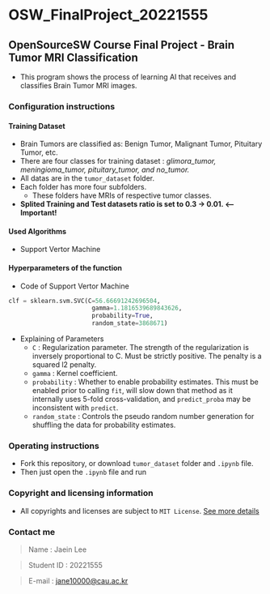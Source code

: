 # OSW_FinalProject_20221555
## OpenSourceSW Course Final Project - Brain Tumor MRI Classification
* This program shows the process of learning AI that receives and classifies Brain Tumor MRI images.
### Configuration instructions
#### Training Dataset
* Brain Tumors are classified as: Benign Tumor, Malignant Tumor, Pituitary Tumor, etc.
* There are four classes for training dataset : _glimora_tumor, meningioma_tumor, pituitary_tumor, and no_tumor._
* All datas are in the `tumor_dataset` folder.
* Each folder has more four subfolders.
  * These folders have MRIs of respective tumor classes.
* **Splited Training and Test datasets ratio is set to 0.3 -> 0.01. <--Important!** 
  
#### Used Algorithms
* Support Vertor Machine
  
#### Hyperparameters of the function
* Code of Support Vertor Machine 
```Python
clf = sklearn.svm.SVC(C=56.66691242696504,
                       gamma=1.1816539689843626,
                       probability=True,
                       random_state=3868671)
```
* Explaining of Parameters
  - `C` : Regularization parameter. The strength of the regularization is inversely proportional to C. Must be strictly positive. The penalty is a squared l2 penalty.
  - `gamma` : Kernel coefficient.
  - `probability` : Whether to enable probability estimates. This must be enabled prior to calling `fit`, will slow down that method as it internally uses 5-fold cross-validation, and `predict_proba` may be inconsistent with `predict`.
  - `random_state` : Controls the pseudo random number generation for shuffling the data for probability estimates.

### Operating instructions
* Fork this repository, or download `tumor_dataset` folder and `.ipynb` file.
* Then just open the `.ipynb` file and run
### Copyright and licensing information
* All copyrights and licenses are subject to `MIT License`.
[See more details](https://github.com/Gamejoongsa/OSW_FinalProject_20221555/blob/master/LICENSE)
### Contact me
> Name : Jaein Lee

> Student ID : 20221555

> E-mail : jane10000@cau.ac.kr
